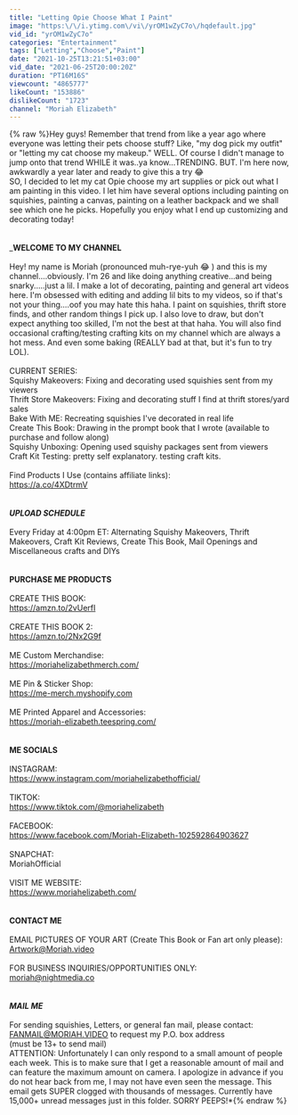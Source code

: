 ```yaml
---
title: "Letting Opie Choose What I Paint"
image: "https:\/\/i.ytimg.com\/vi\/yrOM1wZyC7o\/hqdefault.jpg"
vid_id: "yrOM1wZyC7o"
categories: "Entertainment"
tags: ["Letting","Choose","Paint"]
date: "2021-10-25T13:21:51+03:00"
vid_date: "2021-06-25T20:00:20Z"
duration: "PT16M16S"
viewcount: "4865777"
likeCount: "153886"
dislikeCount: "1723"
channel: "Moriah Elizabeth"
---
```

{% raw %}Hey guys! Remember that trend from like a year ago where everyone was letting their pets choose stuff? Like, &quot;my dog pick my outfit&quot; or &quot;letting my cat choose my makeup.&quot; WELL. Of course I didn't manage to jump onto that trend WHILE it was..ya know...TRENDING. BUT. I'm here now, awkwardly a year later and ready to give this a try 😂 <br />SO, I decided to let my cat Opie choose my art supplies or pick out what I am painting in this video. I let him have several options including painting on squishies, painting a canvas, painting on a leather backpack and we shall see which one he picks. Hopefully you enjoy what I end up customizing and decorating today!<br /><br /><br />___________WELCOME TO MY CHANNEL__________<br /><br />Hey! my name is Moriah (pronounced muh-rye-yuh 😂 ) and this is my channel....obviously. I'm 26 and like doing anything creative...and being snarky.....just a lil. I make a lot of decorating, painting and general art videos here. I'm obsessed with editing and adding lil bits to my videos, so if that's not your thing....oof you may hate this haha. I paint on squishies, thrift store finds, and other random things I pick up. I also love to draw, but don't expect anything too skilled, I'm not the best at that haha. You will also find occasional crafting/testing crafting kits on my channel which are always a hot mess. And even some baking (REALLY bad at that, but it's fun to try LOL). <br /><br />CURRENT SERIES:<br />Squishy Makeovers: Fixing and decorating used squishies sent from my viewers<br />Thrift Store Makeovers: Fixing and decorating stuff I find at thrift stores/yard sales<br />Bake With ME: Recreating squishies I've decorated in real life<br />Create This Book: Drawing in the prompt book that I wrote (available to purchase and follow along)<br />Squishy Unboxing: Opening used squishy packages sent from viewers<br />Craft Kit Testing: pretty self explanatory. testing craft kits.<br /><br />Find Products I Use (contains affiliate links):<br /><a rel="nofollow" target="blank" href="https://a.co/4XDtrmV">https://a.co/4XDtrmV</a><br /><br /><br />___UPLOAD SCHEDULE___<br /><br />Every Friday at 4:00pm ET: Alternating Squishy Makeovers, Thrift Makeovers, Craft Kit Reviews, Create This Book, Mail Openings and Miscellaneous crafts and DIYs<br /><br /><br />____PURCHASE ME PRODUCTS____<br /><br />CREATE THIS BOOK:<br /><a rel="nofollow" target="blank" href="https://amzn.to/2vUerfI">https://amzn.to/2vUerfI</a><br /><br />CREATE THIS BOOK 2:<br /><a rel="nofollow" target="blank" href="https://amzn.to/2Nx2G9f">https://amzn.to/2Nx2G9f</a><br /><br />ME Custom Merchandise:<br /><a rel="nofollow" target="blank" href="https://moriahelizabethmerch.com/">https://moriahelizabethmerch.com/</a><br /><br />ME Pin &amp; Sticker Shop:<br /><a rel="nofollow" target="blank" href="https://me-merch.myshopify.com">https://me-merch.myshopify.com</a><br /><br />ME Printed Apparel and Accessories:<br /><a rel="nofollow" target="blank" href="https://moriah-elizabeth.teespring.com/">https://moriah-elizabeth.teespring.com/</a><br /><br /><br />____ME SOCIALS____<br /><br />INSTAGRAM: <br /><a rel="nofollow" target="blank" href="https://www.instagram.com/moriahelizabethofficial/">https://www.instagram.com/moriahelizabethofficial/</a><br /><br />TIKTOK:<br /><a rel="nofollow" target="blank" href="https://www.tiktok.com/@moriahelizabeth">https://www.tiktok.com/@moriahelizabeth</a><br /><br />FACEBOOK:<br /><a rel="nofollow" target="blank" href="https://www.facebook.com/Moriah-Elizabeth-102592864903627">https://www.facebook.com/Moriah-Elizabeth-102592864903627</a><br /><br />SNAPCHAT:<br />MoriahOfficial<br /><br />VISIT ME WEBSITE:<br /><a rel="nofollow" target="blank" href="https://www.moriahelizabeth.com/">https://www.moriahelizabeth.com/</a><br /><br /><br />____CONTACT ME____<br /><br />EMAIL PICTURES OF YOUR ART (Create This Book or Fan art only please):<br />Artwork@Moriah.video<br /><br />FOR BUSINESS INQUIRIES/OPPORTUNITIES ONLY:<br />moriah@nightmedia.co<br /><br /><br />_____MAIL ME_____<br /><br />For sending squishies, Letters, or general fan mail, please contact: FANMAIL@MORIAH.VIDEO to request my P.O. box address <br />(must be 13+ to send mail)<br />ATTENTION: Unfortunately I can only respond to a small amount of people each week. This is to make sure that I get a reasonable amount of mail and can feature the maximum amount on camera. I apologize in advance if you do not hear back from me, I may not have even seen the message. This email gets SUPER clogged with thousands of messages. Currently have 15,000+ unread messages just in this folder. SORRY PEEPS!*{% endraw %}
